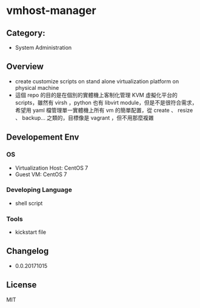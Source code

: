 vmhost-manager
===

## Category:
- System Administration

## Overview
- create customize scripts on stand alone virtualization platform on physical machine
- 這個 repo 的目的是在個別的實體機上客制化管理 KVM 虛擬化平台的 scripts，雖然有 virsh ，python 也有 libvirt module，但是不是很符合需求，希望用 yaml 檔管理單一實體機上所有 vm 的簡單配置，從 create 、 resize 、 backup... 之類的，目標像是 vagrant ，但不用那麼複雜

## Developement Env
### OS
- Virtualization Host: CentOS 7
- Guest VM: CentOS 7

### Developing Language
- shell script

### Tools
- kickstart file

## Changelog
- 0.0.20171015

## License
MIT
